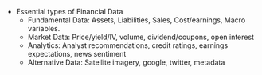 
- Essential types of Financial Data
	- Fundamental Data: Assets, Liabilities, Sales, Cost/earnings, Macro variables.
	- Market Data: Price/yield/IV, volume, dividend/coupons, open interest
	- Analytics: Analyst recommendations, credit ratings, earnings expectations, news sentiment
	- Alternative Data: Satellite imagery, google, twitter, metadata
<!--stackedit_data:
eyJoaXN0b3J5IjpbMTU3MTc2NDQxNSwtMjA4ODc0NjYxMl19
-->